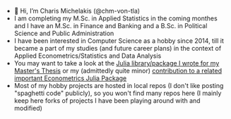 - 👋 Hi, I’m Charis Michelakis (@chm-von-tla)
- I am completing my M.Sc. in Applied Statistics in the coming monthes and I have an M.Sc. in Finance and Banking and a B.Sc. in Political Science and Public Administration
- I have been interested in Computer Science as a hobby since 2014, till it became a part of my studies (and future career plans) in the context of Applied Econometrics/Statistics and Data Analysis 
- You may want to take a look at the [Julia library/package I wrote for my Master's Thesis](https://github.com/chm-von-tla/ValueAtRisk.jl) or my (admittedly quite minor) [contribution to a related important Econometrics Julia Package](https://github.com/s-broda/ARCHModels.jl/issues/87)
- Most of my hobby projects are hosted in local repos (I don't like posting "spaghetti code" publicly), so you won't find many repos here (I mainly keep here forks of projects I have been playing around with and modified) 

<!---
chm-von-tla/chm-von-tla is a ✨ special ✨ repository because its `README.md` (this file) appears on your GitHub profile.
You can click the Preview link to take a look at your changes.
--->

